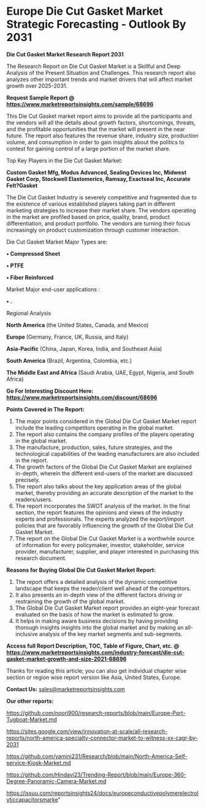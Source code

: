 # Europe Die Cut Gasket Market Strategic Forecasting - Outlook By 2031

<strong>Die Cut Gasket Market Research Report 2031</strong>

The Research Report on Die Cut Gasket Market is a Skillful and Deep Analysis of the Present Situation and Challenges. This research report also analyzes other important trends and market drivers that will affect market growth over 2025-2031.

<strong>Request Sample Report @ <a href=https://www.marketreportsinsights.com/sample/68696>https://www.marketreportsinsights.com/sample/68696</a></strong>

This Die Cut Gasket market report aims to provide all the participants and the vendors will all the details about growth factors, shortcomings, threats, and the profitable opportunities that the market will present in the near future. The report also features the revenue share, industry size, production volume, and consumption in order to gain insights about the politics to contest for gaining control of a large portion of the market share.

Top Key Players in the Die Cut Gasket Market:

<strong>Custom Gasket Mfg, Modus Advanced, Sealing Devices Inc, Midwest Gasket Corp, Stockwell Elastomerics, Ramsay, Exactseal Inc, Accurate Felt?Gasket</strong>

The Die Cut Gasket Industry is severely competitive and fragmented due to the existence of various established players taking part in different marketing strategies to increase their market share. The vendors operating in the market are profiled based on price, quality, brand, product differentiation, and product portfolio. The vendors are turning their focus increasingly on product customization through customer interaction.

Die Cut Gasket Market Major Types are:

<strong>• Compressed Sheet

• PTFE

• Fiber Reinforced</strong>

Market Major end-user applications :

<strong>• .</strong>

Regional Analysis

</u><strong><b>North America</b></strong> (the United States, Canada, and Mexico)

<strong><b>Europe </b></strong>(Germany, France, UK, Russia, and Italy)

<strong><b>Asia-Pacific</b></strong> (China, Japan, Korea, India, and Southeast Asia)

<strong><b>South America</b></strong> (Brazil, Argentina, Colombia, etc.)

<strong><b>The Middle East and Africa</b></strong> (Saudi Arabia, UAE, Egypt, Nigeria, and South Africa)

<strong>Go For Interesting Discount Here: <a href=https://www.marketreportsinsights.com/discount/68696>https://www.marketreportsinsights.com/discount/68696</a></strong>

<strong>Points Covered in The Report:</strong>
<ol>
  <li>The major points considered in the Global Die Cut Gasket Market report include the leading competitors operating in the global market.</li>
  <li>The report also contains the company profiles of the players operating in the global market.</li>
  <li>The manufacture, production, sales, future strategies, and the technological capabilities of the leading manufacturers are also included in the report.</li>
  <li>The growth factors of the Global Die Cut Gasket Market are explained in-depth, wherein the different end-users of the market are discussed precisely.</li>
  <li>The report also talks about the key application areas of the global market, thereby providing an accurate description of the market to the readers/users.</li>
  <li>The report incorporates the SWOT analysis of the market. In the final section, the report features the opinions and views of the industry experts and professionals. The experts analyzed the export/import policies that are favorably influencing the growth of the Global Die Cut Gasket Market.</li>
  <li>The report on the Global Die Cut Gasket Market is a worthwhile source of information for every policymaker, investor, stakeholder, service provider, manufacturer, supplier, and player interested in purchasing this research document.</li>
</ol>
<strong>Reasons for Buying Global Die Cut Gasket Market Report:</strong>

<ol>
  <li>The report offers a detailed analysis of the dynamic competitive landscape that keeps the reader/client well ahead of the competitors.</li>
  <li>It also presents an in-depth view of the different factors driving or restraining the growth of the global market.</li>
  <li>The Global Die Cut Gasket Market report provides an eight-year forecast evaluated on the basis of how the market is estimated to grow.</li>
  <li>It helps in making aware business decisions by having providing thorough insights insights into the global market and by making an all-inclusive analysis of the key market segments and sub-segments.</li>
</ol>
<strong>Access full Report Description, TOC, Table of Figure, Chart, etc. @ <a href=https://www.marketreportsinsights.com/industry-forecast/die-cut-gasket-market-growth-and-size-2021-68696>https://www.marketreportsinsights.com/industry-forecast/die-cut-gasket-market-growth-and-size-2021-68696</a></strong>


Thanks for reading this article; you can also get individual chapter wise section or region wise report version like Asia, United States, Europe.

<strong>Contact Us:</strong>
sales@marketreportsinsights.com

<strong>Our other reports:</strong>

<a href=https://github.com/noori900/research-reports/blob/main/Europe-Port-Tugboat-Market.md>https://github.com/noori900/research-reports/blob/main/Europe-Port-Tugboat-Market.md</a>

<a href=https://sites.google.com/view/innovation-at-scale/all-research-reports/north-america-specialty-connector-market-to-witness-xx-cagr-by-2031>https://sites.google.com/view/innovation-at-scale/all-research-reports/north-america-specialty-connector-market-to-witness-xx-cagr-by-2031</a>

<a href=https://github.com/yamini231/Research/blob/main/North-America-Self-service-Kiosk-Market.md>https://github.com/yamini231/Research/blob/main/North-America-Self-service-Kiosk-Market.md</a>

<a href=https://github.com/Hindavi23/Trending-Report/blob/main/Europe-360-Degree-Panoramic-Camera-Market.md>https://github.com/Hindavi23/Trending-Report/blob/main/Europe-360-Degree-Panoramic-Camera-Market.md</a>

<a href=https://issuu.com/reportsinsights24/docs/europeconductivepolymerelectrolyticcapacitorsmarke>https://issuu.com/reportsinsights24/docs/europeconductivepolymerelectrolyticcapacitorsmarke</a>"
